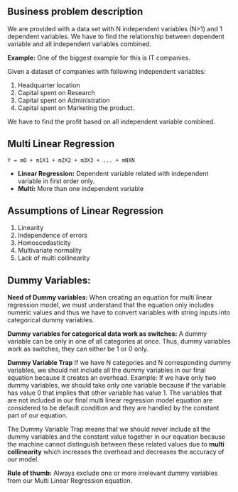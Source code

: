 ## Business problem description

We are provided with a data set with N independent variables (N>1) and 1 dependent variables. 
We have to find the relationship between dependent variable and all independent variables combined.

**Example:** One of the biggest example for this is IT companies. 

Given a dataset of companies with following independent variables:
1. Headquarter location
2. Capital spent on Research
3. Capital spent on Administration
4. Capital spent on Marketing the product.

We have to find the profit based on all independent variable combined.

## Multi Linear Regression

```
Y = m0 + m1X1 + m2X2 + m3X3 + ... + mNXN
```

* **Linear Regression:** Dependent variable related with independent variable in first order only.
* **Multi:** More than one independent variable

## Assumptions of Linear Regression

1. Linearity
2. Independence of errors
3. Homoscedasticity
4. Multivariate normality
5. Lack of multi collinearity

## Dummy Variables: 

**Need of Dummy variables:** When creating an equation for multi linear regression model, we must understand that the equation only includes numeric values and thus we have to convert variables with string inputs into categorical dummy variables.

**Dummy variables for categorical data work as switches:** A dummy variable can be only in one of all categories at once. Thus, dummy variables work as switches, they can either be 1 or 0 only.

**Dummy Variable Trap**
If we have N categories and N corresponding dummy variables, we should not include all the dummy variables in our final equation because it creates an overhead.
Example: If we have only two dummy variables, we should take only one variable because if the variable has value 0 that implies that other variable has value 1.
The variables that are not included in our final multi linear regression model equation are considered to be default condition and they are handled by the constant part of our equation.

The Dummy Variable Trap means that we should never include all the dummy variables and the constant value together in our equation because the machine cannot distinguish between these related values due to **multi collinearity** which increases the overhead and decreases the accuracy of our model.

**Rule of thumb:** Always exclude one or more irrelevant dummy variables from our Multi Linear Regression equation.

